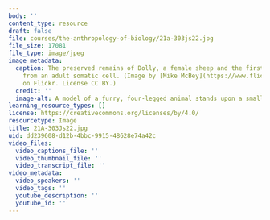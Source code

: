 ```yaml
---
body: ''
content_type: resource
draft: false
file: courses/the-anthropology-of-biology/21a-303js22.jpg
file_size: 17081
file_type: image/jpeg
image_metadata:
  caption: The preserved remains of Dolly, a female sheep and the first mammal cloned
    from an adult somatic cell. (Image by [Mike McBey](https://www.flickr.com/photos/158652122@N02/28147270737/in/photolist-28UsNHC-JTh7Xk-Rkh5Cv-g1s64G-CuxL7i-655dFY-QbNkTn-chNd9-2xXLe1-eA38KM-QKDkU-RDwzTn-5aJBuM-CTtquL-8m7eq2-CAVBRw)
    on Flickr. License CC BY.)
  credit: ''
  image-alt: A model of a furry, four-legged animal stands upon a small platform.
learning_resource_types: []
license: https://creativecommons.org/licenses/by/4.0/
resourcetype: Image
title: 21A-303Js22.jpg
uid: dd239608-d12b-4bbc-9915-48628e74a42c
video_files:
  video_captions_file: ''
  video_thumbnail_file: ''
  video_transcript_file: ''
video_metadata:
  video_speakers: ''
  video_tags: ''
  youtube_description: ''
  youtube_id: ''
---
```

